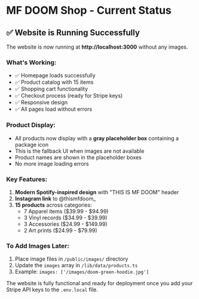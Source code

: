 # MF DOOM Shop - Current Status

## ✅ Website is Running Successfully

The website is now running at **http://localhost:3000** without any images.

### What's Working:
- ✅ Homepage loads successfully  
- ✅ Product catalog with 15 items
- ✅ Shopping cart functionality
- ✅ Checkout process (ready for Stripe keys)
- ✅ Responsive design
- ✅ All pages load without errors

### Product Display:
- All products now display with a **gray placeholder box** containing a package icon
- This is the fallback UI when images are not available
- Product names are shown in the placeholder boxes
- No more image loading errors

### Key Features:
1. **Modern Spotify-inspired design** with "THIS IS MF DOOM" header
2. **Instagram link** to @thismfdoom_
3. **15 products** across categories:
   - 7 Apparel items ($39.99 - $94.99)
   - 3 Vinyl records ($34.99 - $39.99)
   - 3 Accessories ($24.99 - $149.99)
   - 2 Art prints ($24.99 - $79.99)

### To Add Images Later:
1. Place image files in `/public/images/` directory
2. Update the `images` array in `/lib/data/products.ts`
3. Example: `images: ['/images/doom-green-hoodie.jpg']`

The website is fully functional and ready for deployment once you add your Stripe API keys to the `.env.local` file. 